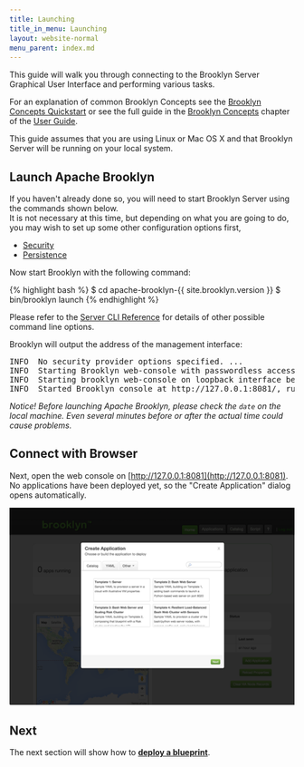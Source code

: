 ```yaml
---
title: Launching
title_in_menu: Launching
layout: website-normal
menu_parent: index.md
---
```


This guide will walk you through connecting to the Brooklyn Server Graphical User Interface and performing various tasks.

For an explanation of common Brooklyn Concepts see the [Brooklyn Concepts Quickstart](../../start/concept-quickstart.html) or see the  full guide in the [Brooklyn Concepts](../../concepts) chapter of the [User Guide](../../).

This guide assumes that you are using Linux or Mac OS X and that Brooklyn Server will be running on your local system.

## Launch Apache Brooklyn

If you haven't already done so, you will need to start Brooklyn Server using the commands shown below.  
It is not necessary at this time, but depending on what you are going to do, 
you may wish to set up some other configuration options first,
 
* [Security](../brooklyn_properties.html)
* [Persistence](../persistence/)

Now start Brooklyn with the following command:

{% highlight bash %}
$ cd apache-brooklyn-{{ site.brooklyn.version }}
$ bin/brooklyn launch
{% endhighlight %}

Please refer to the [Server CLI Reference](../server-cli-reference.html) for details of other possible command line options.

Brooklyn will output the address of the management interface:

<pre>
INFO  No security provider options specified. ...
INFO  Starting Brooklyn web-console with passwordless access on localhost ...
INFO  Starting brooklyn web-console on loopback interface because no security config is set
INFO  Started Brooklyn console at http://127.0.0.1:8081/, running classpath://brooklyn.war
</pre>

_Notice! Before launching Apache Brooklyn, please check the `date` on the local machine.
Even several minutes before or after the actual time could cause problems._

## Connect with Browser

Next, open the web console on [http://127.0.0.1:8081](http://127.0.0.1:8081). 
No applications have been deployed yet, so the "Create Application" dialog opens automatically.

[![Brooklyn web console, showing the YAML tab of the Add Application dialog.](images/add-application-catalog-web-cluster-with-db.png)](images/add-application-catalog-web-cluster-with-db-large.png)


## Next
The next section will show how to **[deploy a blueprint](blueprints.html)**.